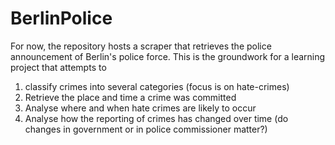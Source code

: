 # BerlinPolice

For now, the repository hosts a scraper that retrieves the police announcement of Berlin's police force. This is the groundwork for a learning project that attempts to 

1. classify crimes into several categories (focus is on hate-crimes)
2. Retrieve the place and time a crime was committed
3. Analyse where and when hate crimes are likely to occur
4. Analyse how the reporting of crimes has changed over time (do changes in government or in police commissioner matter?)
